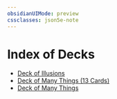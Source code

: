 ```yaml
---
obsidianUIMode: preview
cssclasses: json5e-note
---
```

# Index of Decks

- [Deck of Illusions](git/3-Mechanics/CLI/decks/deck-of-illusions.md)
- [Deck of Many Things (13 Cards)](deck-of-many-things-13-cards.md)
- [Deck of Many Things](git/3-Mechanics/CLI/decks/deck-of-many-things.md)
